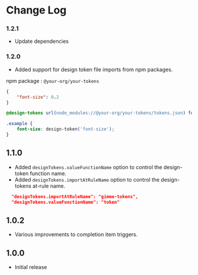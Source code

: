 # Change Log

### 1.2.1

- Update dependencies

### 1.2.0

- Added support for design token file imports from npm packages.

npm package : `@your-org/your-tokens`

```json
{
	"font-size": 0.2
}
```

```css
@design-tokens url(node_modules://@your-org/your-tokens/tokens.json) format('style-dictionary3');

.example {
	font-size: design-token('font-size');
}
```

## 1.1.0

- Added `designTokens.valueFunctionName` option to control the design-token function name.
- Added `designTokens.importAtRuleName` option to control the design-tokens at-rule name.

```json
  "designTokens.importAtRuleName": "gimme-tokens",
  "designTokens.valueFunctionName": "token"
```

## 1.0.2

- Various improvements to completion item triggers.

## 1.0.0

- Initial release
